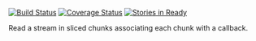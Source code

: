 [![Build Status](https://travis-ci.org/bigeasy/blocker.svg?branch=master)](https://travis-ci.org/bigeasy/blocker) [![Coverage Status](https://coveralls.io/repos/bigeasy/blocker/badge.svg?branch=master&service=github)](https://coveralls.io/github/bigeasy/blocker?branch=master) [![Stories in Ready](https://badge.waffle.io/bigeasy/blocker.png?label=ready&title=Ready)](https://waffle.io/bigeasy/blocker)

Read a stream in sliced chunks associating each chunk with a callback.
